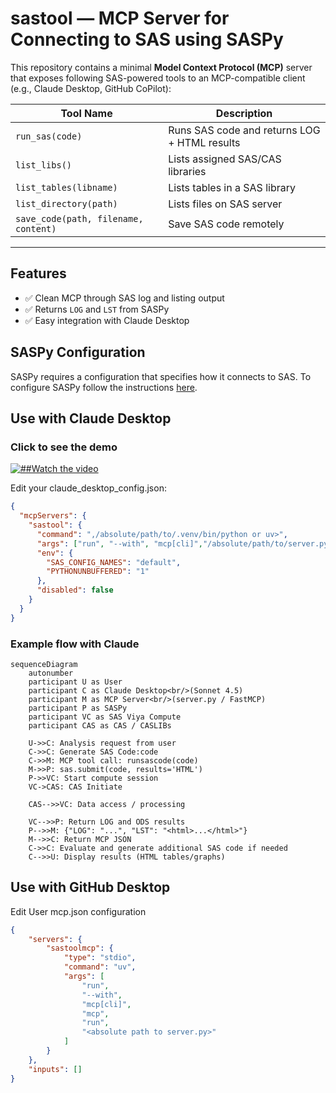# sastool — MCP Server for Connecting to SAS using SASPy

This repository contains a minimal **Model Context Protocol (MCP)** server that exposes following SAS-powered tools to an MCP-compatible client (e.g., Claude Desktop, GitHub CoPilot):

| Tool Name | Description |
|------------|-------------|
| `run_sas(code)` | Runs SAS code and returns LOG + HTML results |
| `list_libs()` | Lists assigned SAS/CAS libraries |
| `list_tables(libname)` | Lists tables in a SAS library |
| `list_directory(path)` | Lists files on SAS server | 
| `save_code(path, filename, content)` | Save SAS code remotely |

---
## Features

- ✅ Clean MCP through SAS log and listing output
- ✅ Returns `LOG` and `LST` from SASPy
- ✅ Easy integration with Claude Desktop

## SASPy Configuration
SASPy requires a configuration that specifies how it connects to SAS. To configure SASPy follow the instructions [here](https://sassoftware.github.io/saspy/configuration.html).

##  Use with Claude Desktop
### Click to see the demo
[![##Watch the video](https://lh3.googleusercontent.com/d/1WAwX4zkm_tZLN-MwNthcq3kJ57g72uPb=w600-h600)](https://www.loom.com/share/60200b5123604569b64f68519ed527de?sid=de6b7b35-a3a0-4540-8773-668c5c00a002)



Edit your claude_desktop_config.json:
```json
{
  "mcpServers": {
    "sastool": {
      "command": ",/absolute/path/to/.venv/bin/python or uv>",
      "args": ["run", "--with", "mcp[cli]","/absolute/path/to/server.py"],
      "env": {
        "SAS_CONFIG_NAMES": "default",
        "PYTHONUNBUFFERED": "1"
      },
      "disabled": false
    }
  }
}
```
### Example flow with Claude

```mermaid
sequenceDiagram
    autonumber
    participant U as User
    participant C as Claude Desktop<br/>(Sonnet 4.5)
    participant M as MCP Server<br/>(server.py / FastMCP)
    participant P as SASPy
    participant VC as SAS Viya Compute
    participant CAS as CAS / CASLIBs

    U->>C: Analysis request from user
    C->>C: Generate SAS Code:code
    C->>M: MCP tool call: runsascode(code)
    M->>P: sas.submit(code, results='HTML')
    P->>VC: Start compute session
    VC->CAS: CAS Initiate

    CAS-->>VC: Data access / processing

    VC-->>P: Return LOG and ODS results
    P-->>M: {"LOG": "...", "LST": "<html>...</html>"}
    M-->>C: Return MCP JSON
    C->>C: Evaluate and generate additional SAS code if needed
    C-->>U: Display results (HTML tables/graphs)
```
##  Use with GitHub Desktop
Edit User mcp.json configuration

```json
{
	"servers": {
		"sastoolmcp": {
			"type": "stdio",
			"command": "uv",
			"args": [
				"run",
				"--with",
				"mcp[cli]",
				"mcp",
				"run",
				"<absolute path to server.py>"				
			]
		}
	},
	"inputs": []
}
```

